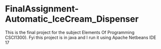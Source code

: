# FinalAssignment-Automatic_IceCream_Dispenser
This is the final project for the subject Elements Of Programming CSCI1300).
Fyi this project is in java and I run it using Apache Netbeans IDE 17
